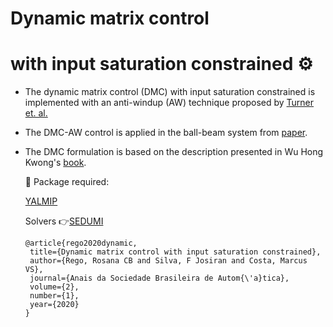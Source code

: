# Dynamic matrix control 
# with input saturation constrained ⚙️


 - The dynamic matrix control (DMC) with input saturation constrained is implemented with an anti-windup (AW) technique proposed by [Turner et. al.](https://ieeexplore.ieee.org/document/7085001)
 - The DMC-AW control is applied in the ball-beam system from [paper](https://doi.org/10.48011/asba.v2i1.1000). 
 - The DMC formulation is based on the description presented in Wu Hong Kwong's [book](https://www.edufscar.com.br/introducao-ao-controle-preditivo-com-matlab). 
    
   📍 Package required:
   
   [YALMIP](https://yalmip.github.io/)
   
   Solvers 👉[SEDUMI](https://yalmip.github.io/solver/sedumi/) 
   
   
       @article{rego2020dynamic,
        title={Dynamic matrix control with input saturation constrained},
        author={Rego, Rosana CB and Silva, F Josiran and Costa, Marcus VS},
        journal={Anais da Sociedade Brasileira de Autom{\'a}tica},
        volume={2},
        number={1},
        year={2020}
       }
